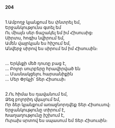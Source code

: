 **204**

\
1.Ամբողջ կյանքում ես փնտրել եմ,\
Երջանկությունս գտել եմ\
Ու միայն սեր ճաշակել եմ իմ Հիսուսից։\
Սիրտս, հոգիս նվիրում եմ,\
Ամեն վայրկյան ես հիշում եմ,\
Անվերջ սիրով ես սիրում եմ իմ Հիսուսին։

\
 ... Երկնքի մեծ դուռը բաց է,\
 ... Բոլոր սուրբերը հրավիրված են\
 ... Մասնակցելու հարսանիքին\
 ... Մեր Փրկչի՝ Տեր Հիսուսի։

\
2.Ու հիմա ես դավանում եմ,\
Ձեզ բոլորիդ վկայում եմ,\
Որ ձեր կյանքում առաջնորդվեք Տեր Հիսուսով։\
Երջանկությունը տիրում է,\
Խաղաղությունը իշխում է,\
Ուրախ սրտով ես սպասում եմ Տեր Հիսուսին։
